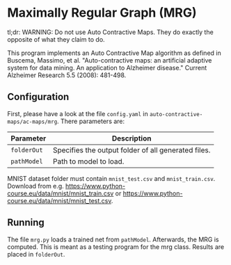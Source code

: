 # Maximally Regular Graph (MRG)

tl;dr: WARNING: Do not use Auto Contractive Maps. They do exactly the opposite of what they claim to do.

This program implements an Auto Contractive Map algorithm as defined in Buscema, Massimo, et al. "Auto-contractive maps: an artificial adaptive system for data mining. An application to Alzheimer disease." Current Alzheimer Research 5.5 (2008): 481-498.

## Configuration

First, please have a look at the file `config.yaml` in `auto-contractive-maps/ac-maps/mrg`. There parameters are:

| Parameter | Description |
|-----------|-------------|
| `folderOut` | Specifies the output folder of all generated files.|
| `pathModel` | Path to model to load. |

MNIST dataset folder must contain `mnist_test.csv` and `mnist_train.csv`. Download from e.g. <https://www.python-course.eu/data/mnist/mnist_train.csv> or <https://www.python-course.eu/data/mnist/mnist_test.csv>.

## Running

The file `mrg.py` loads a trained net from `pathModel`.
Afterwards, the MRG is computed.
This is meant as a testing program for the mrg class.
Results are placed in `folderOut`.
